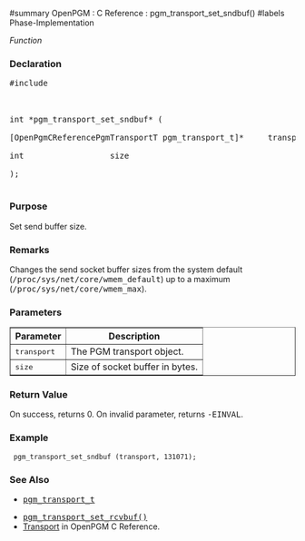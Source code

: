 ﻿﻿#summary OpenPGM : C Reference : pgm\_transport\_set\_sndbuf()
#labels Phase-Implementation

_Function_
### Declaration ###
<pre>
#include <pgm/pgm.h><br>
<br>
int *pgm_transport_set_sndbuf* (<br>
[OpenPgmCReferencePgmTransportT pgm_transport_t]*     transport,<br>
int                  size<br>
);<br>
</pre>

### Purpose ###
Set send buffer size.

### Remarks ###
Changes the send socket buffer sizes from the system default (<tt>/proc/sys/net/core/wmem_default</tt>) up to a maximum (<tt>/proc/sys/net/core/wmem_max</tt>).

### Parameters ###
<table cellpadding='5' border='1' cellspacing='0'>
<tr>
<th>Parameter</th>
<th>Description</th>
</tr>
<tr>
<td><tt>transport</tt></td>
<td>The PGM transport object.</td>
</tr><tr>
<td><tt>size</tt></td>
<td>Size of socket buffer in bytes.</td>
</tr>
</table>


### Return Value ###
On success, returns 0.  On invalid parameter, returns <tt>-EINVAL</tt>.

### Example ###
```
 pgm_transport_set_sndbuf (transport, 131071);
```

### See Also ###
  * <tt><a href='OpenPgmCReferencePgmTransportT.md'>pgm_transport_t</a></tt><br>
<ul><li><tt><a href='OpenPgmCReferencePgmTransportSetRcvBuf.md'>pgm_transport_set_rcvbuf()</a></tt><br>
</li><li><a href='OpenPgmCReferenceTransport.md'>Transport</a> in OpenPGM C Reference.